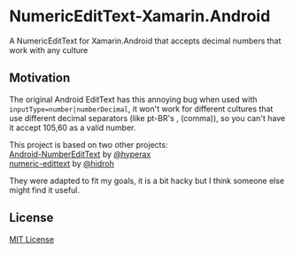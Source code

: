 # NumericEditText-Xamarin.Android
A NumericEditText for Xamarin.Android that accepts decimal numbers that work with any culture

## Motivation
The original Android EditText has this annoying bug when used with `inputType=number|numberDecimal`, it won't work for different cultures that use different decimal separators (like pt-BR's , (comma)), so you can't have it accept 105,60 as a valid number.

This project is based on two other projects:  
[Android-NumberEditText](https://github.com/hyperax/Android-NumberEditText) by [@hyperax](https://github.com/hyperax)  
[numeric-edittext](https://github.com/hidroh/numeric-edittext) by [@hidroh](https://github.com/hidroh)

They were adapted to fit my goals, it is a bit hacky but  I think someone else might find it useful.

## License
[MIT License](https://github.com/akamud/NumericEditText-Xamarin.Android/blob/master/LICENSE)
